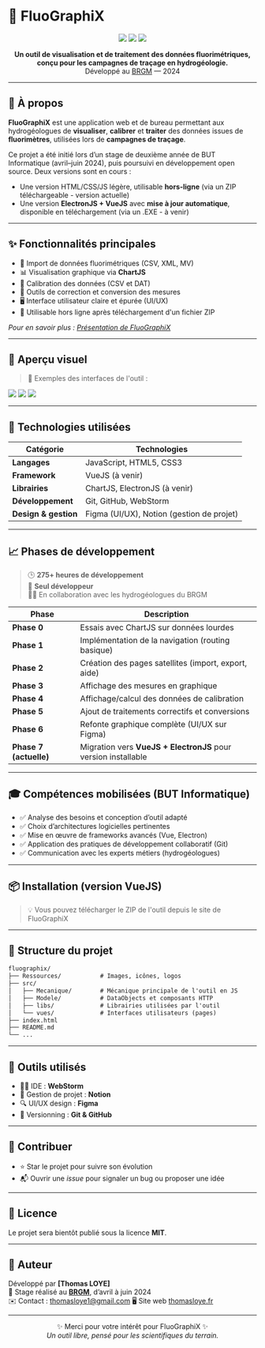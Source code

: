 # 🌊 FluoGraphiX

<p align="center">
  <img src="https://img.shields.io/badge/status-en%20développement-blue.svg" />
  <img src="https://img.shields.io/badge/vuejs-3.x-brightgreen.svg" />
  <img src="https://img.shields.io/badge/license-MIT-lightgrey.svg" />
</p>

<p align="center">
  <strong>Un outil de visualisation et de traitement des données fluorimétriques, conçu pour les campagnes de traçage en hydrogéologie.</strong><br/>
  Développé au <a href="https://www.brgm.fr/">BRGM</a> — 2024
</p>

---

## 🧠 À propos

**FluoGraphiX** est une application web et de bureau permettant aux hydrogéologues de **visualiser**, **calibrer** et **traiter** des données issues de **fluorimètres**, utilisées lors de **campagnes de traçage**.

Ce projet a été initié lors d’un stage de deuxième année de BUT Informatique (avril–juin 2024), puis poursuivi en développement open source. Deux versions sont en cours :
- Une version HTML/CSS/JS légère, utilisable **hors-ligne** (via un ZIP téléchargeable - version actuelle)
- Une version **ElectronJS + VueJS** avec **mise à jour automatique**, disponible en téléchargement (via un .EXE - à venir)

---

## ✨ Fonctionnalités principales

- 📁 Import de données fluorimétriques (CSV, XML, MV)
- 📊 Visualisation graphique via **ChartJS**
- 🧮 Calibration des données (CSV et DAT)
- 🔧 Outils de correction et conversion des mesures
- 🖥️ Interface utilisateur claire et épurée (UI/UX)
- 💾 Utilisable hors ligne après téléchargement d'un fichier ZIP

<em>Pour en savoir plus : [Présentation de FluoGraphiX](https://thomasloye.fr/projets/fluographix)</em>

---

## 📸 Aperçu visuel

> 📌 Exemples des interfaces de l'outil :

<img src="./Ressources/img/79shots_so.png" />
<img src="./Ressources/img/586_1x_shots_so.png" />
<img src="./Ressources/img/907shots_so.png" />



---

## 🔧 Technologies utilisées

| Catégorie                 | Technologies                                   |
|--------------------------|-------------------------------------------------|
| **Langages**             | JavaScript, HTML5, CSS3                         |
| **Framework**            | VueJS (à venir)                                 |
| **Librairies**           | ChartJS, ElectronJS (à venir)                   |
| **Développement**        | Git, GitHub, WebStorm                           |
| **Design & gestion**     | Figma (UI/UX), Notion (gestion de projet)       |

---

## 📈 Phases de développement

> 🕒 **275+ heures de développement**  
> 👤 **Seul développeur**  
> 🧑‍🔬 En collaboration avec les hydrogéologues du BRGM

| Phase              | Description                                                                 |
|--------------------|-----------------------------------------------------------------------------|
| **Phase 0**        | Essais avec ChartJS sur données lourdes                                     |
| **Phase 1**        | Implémentation de la navigation (routing basique)                           |
| **Phase 2**        | Création des pages satellites (import, export, aide)                        |
| **Phase 3**        | Affichage des mesures en graphique                                           |
| **Phase 4**        | Affichage/calcul des données de calibration                                 |
| **Phase 5**        | Ajout de traitements correctifs et conversions                              |
| **Phase 6**        | Refonte graphique complète (UI/UX sur Figma)                                |
| **Phase 7 (actuelle)** | Migration vers **VueJS + ElectronJS** pour version installable             |

---

## 🎓 Compétences mobilisées (BUT Informatique)

- ✅ Analyse des besoins et conception d’outil adapté
- ✅ Choix d’architectures logicielles pertinentes
- ✅ Mise en œuvre de frameworks avancés (Vue, Electron)
- ✅ Application des pratiques de développement collaboratif (Git)
- ✅ Communication avec les experts métiers (hydrogéologues)

---

## 📦 Installation (version VueJS)

> 💡 Vous pouvez télécharger le ZIP de l'outil depuis le site de FluoGraphiX

---

## 📁 Structure du projet

```txt
fluographix/
├── Ressources/           # Images, icônes, logos
├── src/
│   ├── Mecanique/        # Mécanique principale de l'outil en JS
│   ├── Modele/           # DataObjects et composants HTTP
│   ├── libs/             # Librairies utilisées par l'outil
│   └── vues/             # Interfaces utilisateurs (pages)
├── index.html
├── README.md
└── ...
```

---

## 🧰 Outils utilisés

- 🧑‍💻 IDE : **WebStorm**
- 📘 Gestion de projet : **Notion**
- 🔍 UI/UX design : **Figma**
- 🔁 Versionning : **Git & GitHub**

---

## 🤝 Contribuer

- ⭐ Star le projet pour suivre son évolution
- 📬 Ouvrir une *issue* pour signaler un bug ou proposer une idée

---

## 📜 Licence

Le projet sera bientôt publié sous la licence **MIT**.

---

## 👤 Auteur

Développé par **[Thomas LOYE]**  
📍 Stage réalisé au [**BRGM**](https://www.brgm.fr), d’avril à juin 2024  
✉️ Contact : [thomasloye1@gmail.com](mailto:thomasloye1@gmail.com)
🖥️ Site web [thomasloye.fr](https://thomasloye.fr)

---

<p align="center">
  ✨ Merci pour votre intérêt pour FluoGraphiX ✨ <br/>
  <em>Un outil libre, pensé pour les scientifiques du terrain.</em>
</p>
